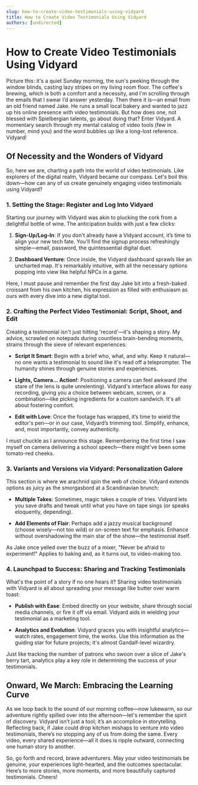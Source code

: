 ```yaml
---
slug: how-to-create-video-testimonials-using-vidyard
title: How to Create Video Testimonials Using Vidyard
authors: [undirected]
---
```



# How to Create Video Testimonials Using Vidyard

Picture this: it's a quiet Sunday morning, the sun's peeking through the window blinds, casting lazy stripes on my living room floor. The coffee's brewing, which is both a comfort and a necessity, and I'm scrolling through the emails that I swear I’d answer yesterday. Then there it is—an email from an old friend named Jake. He runs a small local bakery and wanted to jazz up his online presence with video testimonials. But how does one, not blessed with Spielbergian talents, go about doing that? Enter Vidyard. A momentary search through my mental catalog of video tools (few in number, mind you) and the word bubbles up like a long-lost reference. Vidyard! 

## Of Necessity and the Wonders of Vidyard

So, here we are, charting a path into the world of video testimonials. Like explorers of the digital realm, Vidyard became our compass. Let's boil this down—how can any of us create genuinely engaging video testimonials using Vidyard?

### **1. Setting the Stage: Register and Log Into Vidyard**

Starting our journey with Vidyard was akin to plucking the cork from a delightful bottle of wine. The anticipation builds with just a few clicks:

1. **Sign-Up/Log-In**: If you don't already have a Vidyard account, it’s time to align your new tech fate. You'll find the signup process refreshingly simple—email, password, the quintessential digital duet.
   
2. **Dashboard Venture**: Once inside, the Vidyard dashboard sprawls like an uncharted map. It's remarkably intuitive, with all the necessary options popping into view like helpful NPCs in a game.

Here, I must pause and remember the first day Jake bit into a fresh-baked croissant from his own kitchen, his expression as filled with enthusiasm as ours with every dive into a new digital tool.

### **2. Crafting the Perfect Video Testimonial: Script, Shoot, and Edit**

Creating a testimonial isn't just hitting 'record'—it's shaping a story. My advice, scrawled on notepads during countless brain-bending moments, strains through the sieve of relevant experiences:

- **Script It Smart**: Begin with a brief who, what, and why. Keep it natural—no one wants a testimonial to sound like it's read off a teleprompter. The humanity shines through genuine stories and experiences.

- **Lights, Camera... Action!**: Positioning a camera can feel awkward (the stare of the lens is quite unrelenting). Vidyard's interface allows for easy recording, giving you a choice between webcam, screen, or a combination—like picking ingredients for a custom sandwich. It's all about fostering comfort.

- **Edit with Love**: Once the footage has wrapped, it’s time to wield the editor's pen—or in our case, Vidyard’s trimming tool. Simplify, enhance, and, most importantly, convey authenticity.

I must chuckle as I announce this stage. Remembering the first time I saw myself on camera delivering a school speech—there might've been some tomato-red cheeks. 

### **3. Variants and Versions via Vidyard: Personalization Galore**

This section is where we arachnid spin the web of choice. Vidyard extends options as juicy as the smorgasbord at a Scandinavian brunch:

- **Multiple Takes**: Sometimes, magic takes a couple of tries. Vidyard lets you save drafts and tweak until what you have on tape sings (or speaks eloquently, depending).

- **Add Elements of Flair**: Perhaps add a jazzy musical background (choose wisely—not too wild) or on-screen text for emphasis. Enhance without overshadowing the main star of the show—the testimonial itself.

As Jake once yelled over the buzz of a mixer, "Never be afraid to experiment!" Applies to baking and, as it turns out, to video-making too.

### **4. Launchpad to Success: Sharing and Tracking Testimonials**

What's the point of a story if no one hears it? Sharing video testimonials with Vidyard is all about spreading your message like butter over warm toast:

- **Publish with Ease**: Embed directly on your website, share through social media channels, or fire it off via email. Vidyard aids in wielding your testimonial as a marketing tool.

- **Analytics and Evolution**: Vidyard graces you with insightful analytics—watch rates, engagement time, the works. Use this information as the guiding star for future projects; it's almost Gandalf-level wizardry.

Just like tracking the number of patrons who swoon over a slice of Jake's berry tart, analytics play a key role in determining the success of your testimonials.

## Onward, We March: Embracing the Learning Curve

As we loop back to the sound of our morning coffee—now lukewarm, so our adventure rightly spilled over into the afternoon—let's remember the spirit of discovery. Vidyard isn’t just a tool; it’s an accomplice in storytelling. Reflecting back, if Jake could drop kitchen mishaps to venture into video testimonials, there’s no stopping any of us from doing the same. Every video, every shared experience—all it does is ripple outward, connecting one human story to another.

So, go forth and record, brave adventurers. May your video testimonials be genuine, your experiences light-hearted, and the outcomes spectacular. Here’s to more stories, more moments, and more beautifully captured testimonials. Cheers!
